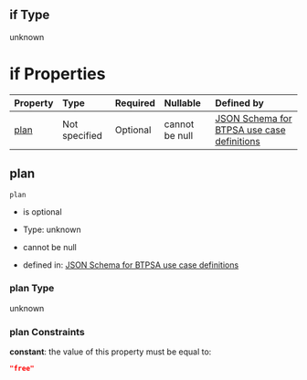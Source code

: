 ## if Type

unknown

# if Properties

| Property      | Type          | Required | Nullable       | Defined by                                                                                                                                                                                                                                |
| :------------ | :------------ | :------- | :------------- | :---------------------------------------------------------------------------------------------------------------------------------------------------------------------------------------------------------------------------------------- |
| [plan](#plan) | Not specified | Optional | cannot be null | [JSON Schema for BTPSA use case definitions](btpsa-usecase-properties-services-items-allof-1-then-allof-5-then-allof-0-if-properties-plan.md "undefined#/properties/services/items/allOf/1/then/allOf/5/then/allOf/0/if/properties/plan") |

## plan



`plan`

*   is optional

*   Type: unknown

*   cannot be null

*   defined in: [JSON Schema for BTPSA use case definitions](btpsa-usecase-properties-services-items-allof-1-then-allof-5-then-allof-0-if-properties-plan.md "undefined#/properties/services/items/allOf/1/then/allOf/5/then/allOf/0/if/properties/plan")

### plan Type

unknown

### plan Constraints

**constant**: the value of this property must be equal to:

```json
"free"
```
